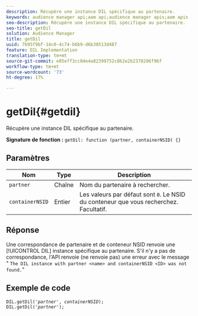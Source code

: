 ```yaml
---
description: Récupère une instance DIL spécifique au partenaire.
keywords: audience manager api;aam api;audience manager apis;aam apis
seo-description: Récupère une instance DIL spécifique au partenaire.
seo-title: getDil
solution: Audience Manager
title: getDil
uuid: 7b95f9bf-14c0-4c74-b6b9-d6b38513d487
feature: DIL Implementation
translation-type: tm+mt
source-git-commit: e05eff3cc04e4a82399752c862e2b2370286f96f
workflow-type: tm+mt
source-wordcount: '73'
ht-degree: 17%

---
```



# getDil{#getdil}

Récupère une instance DIL spécifique au partenaire.

**Signature de fonction :** `getDil: function (partner, containerNSID) {}`

<!-- r_dil_get_dil.xml -->

## Paramètres

| Nom | Type | Description |
|---|---|---|
| `partner` | Chaîne | Nom du partenaire à rechercher. |
| `containerNSID` | Entier | Les valeurs par défaut sont `0`. Le NSID du conteneur que vous recherchez. Facultatif. |

## Réponse

Une correspondance de partenaire et de conteneur NSID renvoie une [!UICONTROL DIL] instance spécifique au partenaire. S&#39;il n&#39;y a pas de correspondance, l&#39;API renvoie (ne renvoie pas) une erreur avec le message &quot; `The DIL instance with partner <name> and containerNSID <ID> was not found.`&quot;

## Exemple de code

<pre class="java"><code>DIL.getDil('<i>partner</i>', <i>containerNSID</i>); 
DIL.getDil('<i>partner</i>');</code></pre>

